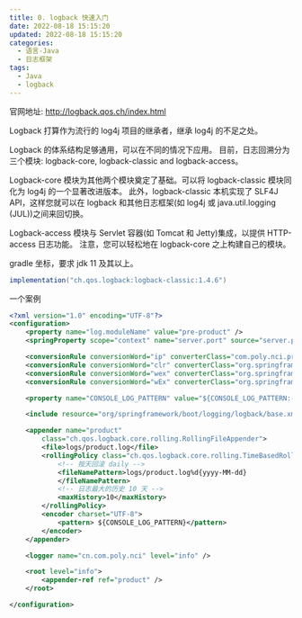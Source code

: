 ```yaml
---
title: 0. logback 快速入门
date: 2022-08-18 15:15:20
updated: 2022-08-18 15:15:20
categories:
  - 语言-Java
  - 日志框架
tags:
  - Java
  - logback
---
```


官网地址: <http://logback.qos.ch/index.html>

Logback 打算作为流行的 log4j 项目的继承者，继承 log4j 的不足之处。

Logback 的体系结构足够通用，可以在不同的情况下应用。 目前，日志回溯分为三个模块: logback-core, logback-classic and logback-access。

Logback-core 模块为其他两个模块奠定了基础。可以将 logback-classic 模块同化为 log4j 的一个显著改进版本。 此外，logback-classic 本机实现了 SLF4J API，这样您就可以在 logback 和其他日志框架(如 log4j 或 java.util.logging (JUL))之间来回切换。

Logback-access 模块与 Servlet 容器(如 Tomcat 和 Jetty)集成，以提供 HTTP-access 日志功能。 注意，您可以轻松地在 logback-core 之上构建自己的模块。

gradle 坐标，要求 jdk 11 及其以上。

```groovy
implementation("ch.qos.logback:logback-classic:1.4.6")
```

一个案例

```xml
<?xml version="1.0" encoding="UTF-8"?>
<configuration>
    <property name="log.moduleName" value="pre-product" />
    <springProperty scope="context" name="server.port" source="server.port"/>

    <conversionRule conversionWord="ip" converterClass="com.poly.nci.product.config.LogIpConfig" />
    <conversionRule conversionWord="clr" converterClass="org.springframework.boot.logging.logback.ColorConverter" />
    <conversionRule conversionWord="wex" converterClass="org.springframework.boot.logging.logback.WhitespaceThrowableProxyConverter" />
    <conversionRule conversionWord="wEx" converterClass="org.springframework.boot.logging.logback.ExtendedWhitespaceThrowableProxyConverter" />

    <property name="CONSOLE_LOG_PATTERN" value="${CONSOLE_LOG_PATTERN:-%clr(%d{yyyy-MM-dd HH:mm:ss.SSS}){faint} %-5level [${log.moduleName},%ip:${server.port},%X{X-B3-TraceId:-},%X{X-B3-SpanId:-},%X{X-B3-ParentSpanId:-},%thread]  %clr(%-40.40logger{39}){cyan} %clr(:){faint}  %m%n${LOG_EXCEPTION_CONVERSION_WORD:-%wEx}}"/>

    <include resource="org/springframework/boot/logging/logback/base.xml" />

    <appender name="product"
        class="ch.qos.logback.core.rolling.RollingFileAppender">
        <file>logs/product.log</file>
        <rollingPolicy class="ch.qos.logback.core.rolling.TimeBasedRollingPolicy">
            <!-- 按天回滚 daily -->
            <fileNamePattern>logs/product.log%d{yyyy-MM-dd}
            </fileNamePattern>
            <!-- 日志最大的历史 10 天 -->
            <maxHistory>10</maxHistory>
        </rollingPolicy>
        <encoder charset="UTF-8">
            <pattern> ${CONSOLE_LOG_PATTERN}</pattern>
        </encoder>
    </appender>

    <logger name="cn.com.poly.nci" level="info" />

    <root level="info">
        <appender-ref ref="product" />
    </root>

</configuration>
```
